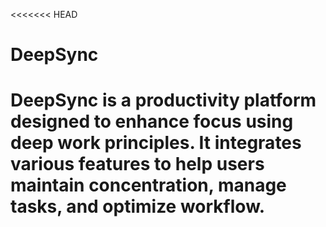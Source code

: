 <<<<<<< HEAD
# DeepSync
DeepSync is a productivity platform designed to enhance focus using deep work principles. It integrates various features to help users maintain concentration, manage tasks, and optimize workflow. 
=======
